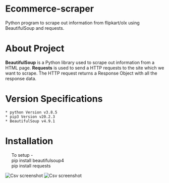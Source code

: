 # Ecommerce-scraper
Python program to scrape out information from flipkart/olx using BeautifulSoup and requests.

# About Project
__BeautifulSoup__ is a Python library used to scrape out information from a HTML page. __Requests__ is used to send a HTTP requests to the site which we want to scrape. The HTTP request returns a Response Object with all the response data. 

# Version Specifications
    * python Version v3.8.5
    * pip3 Version v20.2.3
    * BeautifulSoup v4.9.1
    
# Installation
&nbsp;&nbsp;&nbsp;&nbsp;&nbsp;To setup - 
<br />
&nbsp;&nbsp;&nbsp;&nbsp; pip install beautifulsoup4 <br/>
&nbsp;&nbsp;&nbsp;&nbsp; pip install requests

![Csv screenshot](https://user-images.githubusercontent.com/41678679/93750412-0ebef900-fc19-11ea-98b0-8929af65e8a8.PNG )
![Csv screenshot](https://user-images.githubusercontent.com/41678679/93750800-b50afe80-fc19-11ea-8eed-84c677be3c94.PNG )
